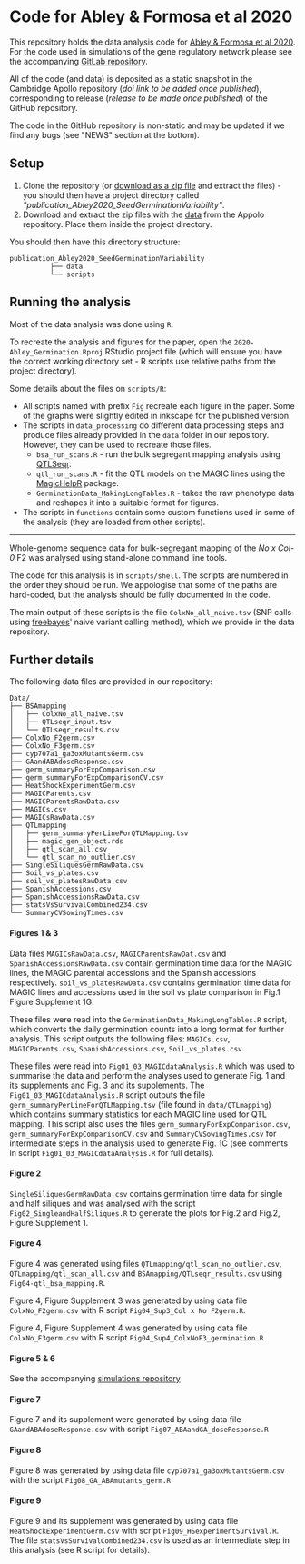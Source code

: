 # Code for Abley & Formosa et al 2020

This repository holds the data analysis code for [Abley & Formosa et al 2020](). 
For the code used in simulations of the gene regulatory network please see the accompanying [GitLab repository](https://gitlab.com/slcu/teamJL/abaga). 

All of the code (and data) is deposited as a static snapshot in the Cambridge Apollo repository (_doi link to be added once published_), corresponding to release (_release to be made once published_) of the GitHub repository.

The code in the GitHub repository is non-static and may be updated if we find any bugs (see "NEWS" section at the bottom).

## Setup

1. Clone the repository (or [download as a zip file]() and extract the files) - you should then have a project directory called _"publication_Abley2020_SeedGerminationVariability"_.
2. Download and extract the zip files with the [data]() from the Appolo repository. Place them inside the project directory. 

You should then have this directory structure: 

```
publication_Abley2020_SeedGerminationVariability
          ├── data
          └── scripts
```

## Running the analysis

Most of the data analysis was done using `R`. 

To recreate the analysis and figures for the paper, open the `2020-Abley_Germination.Rproj` RStudio project file (which will ensure you have the correct working directory set - R scripts use relative paths from the project directory).

Some details about the files on `scripts/R`:

- All scripts named with prefix `Fig` recreate each figure in the paper. Some of the graphs were slightly edited in inkscape for the published version.
- The scripts in `data_processing` do different data processing steps and produce files already provided in the `data` folder in our repository. However, they can be used to recreate those files. 
  - `bsa_run_scans.R` - run the bulk segregant mapping analysis using [QTLSeqr](https://github.com/bmansfeld/QTLseqr).
  - `qtl_run_scans.R` - fit the QTL models on the MAGIC lines using the [MagicHelpR](https://github.com/tavareshugo/MagicHelpR) package. 
  - `GerminationData_MakingLongTables.R` - takes the raw phenotype data and reshapes it into a suitable format for figures. 
- The scripts in `functions` contain some custom functions used in some of the analysis (they are loaded from other scripts).

----

Whole-genome sequence data for bulk-segregant mapping of the _No x Col-0_ F2 was analysed using stand-alone command line tools. 

The code for this analysis is in `scripts/shell`. The scripts are numbered in the order they should be run. We appologise that some of the paths are hard-coded, but the analysis should be fully documented in the code. 

The main output of these scripts is the file `ColxNo_all_naive.tsv` (SNP calls using [freebayes](https://github.com/ekg/freebayes)' naive variant calling method), which we provide in the data repository. 


## Further details

The following data files are provided in our repository:

```
Data/
├── BSAmapping
│   ├── ColxNo_all_naive.tsv
│   ├── QTLseqr_input.tsv
│   └── QTLseqr_results.csv
├── ColxNo_F2germ.csv
├── ColxNo_F3germ.csv
├── cyp707a1_ga3oxMutantsGerm.csv
├── GAandABAdoseResponse.csv
├── germ_summaryForExpComparison.csv
├── germ_summaryForExpComparisonCV.csv
├── HeatShockExperimentGerm.csv
├── MAGICParents.csv
├── MAGICParentsRawData.csv
├── MAGICs.csv
├── MAGICsRawData.csv
├── QTLmapping
│   ├── germ_summaryPerLineForQTLMapping.tsv
│   ├── magic_gen_object.rds
│   ├── qtl_scan_all.csv
│   └── qtl_scan_no_outlier.csv
├── SingleSiliquesGermRawData.csv
├── Soil_vs_plates.csv
├── soil_vs_platesRawData.csv
├── SpanishAccessions.csv
├── SpanishAccessionsRawData.csv
├── statsVsSurvivalCombined234.csv
└── SummaryCVSowingTimes.csv
```

#### Figures 1 & 3

Data files `MAGICsRawData.csv`, `MAGICParentsRawDat.csv` and `SpanishAccessionsRawData.csv` contain germination time data for the MAGIC lines, the MAGIC parental accessions and the Spanish accessions respectively. `soil_vs_platesRawData.csv` contains germination time data for MAGIC lines and accessions used in the soil vs plate comparison in Fig.1 Figure Supplement 1G.

These files were read into the `GerminationData_MakingLongTables.R` script, which converts the daily germination counts into a long format for further analysis. This script outputs the following files: `MAGICs.csv`, `MAGICParents.csv`, `SpanishAccessions.csv`, `Soil_vs_plates.csv`.

These files were read into `Fig01_03_MAGICdataAnalysis.R` which was used to summarise the data and perform the analyses used to generate Fig. 1 and its supplements and Fig. 3 and its supplements. The `Fig01_03_MAGICdataAnalysis.R` script outputs the file `germ_summaryPerLineForQTLMapping.tsv` (file found in `data/QTLmapping`) which contains summary statistics for each MAGIC line used for QTL mapping. This script also uses the files `germ_summaryForExpComparison.csv`, `germ_summaryForExpComparisonCV.csv` and `SummaryCVSowingTimes.csv` for intermediate steps in the analysis used to generate Fig. 1C (see comments in script `Fig01_03_MAGICdataAnalysis.R` for full details).

#### Figure 2

`SingleSiliquesGermRawData.csv` contains germination time data for single and half siliques and was analysed with the script `Fig02_SingleandHalfSiliques.R` to generate the plots for Fig.2 and Fig.2, Figure Supplement 1.

#### Figure 4

Figure 4 was generated using files `QTLmapping/qtl_scan_no_outlier.csv`, `QTLmapping/qtl_scan_all.csv` and `BSAmapping/QTLseqr_results.csv` using `Fig04-qtl_bsa_mapping.R`.

Figure 4, Figure Supplement 3 was generated by using data file `ColxNo_F2germ.csv` with R script `Fig04_Sup3_Col x No F2germ.R`.

Figure 4, Figure Supplement 4 was generated by using data file `ColxNo_F3germ.csv` with R script `Fig04_Sup4_ColxNoF3_germination.R`


#### Figure 5 & 6

See the accompanying [simulations repository](https://gitlab.com/slcu/teamJL/abaga)


#### Figure 7

Figure 7 and its supplement were generated by using data file `GAandABAdoseResponse.csv` with script `Fig07_ABAandGA_doseResponse.R`

#### Figure 8

Figure 8 was generated by using data file `cyp707a1_ga3oxMutantsGerm.csv` with the script `Fig08_GA_ABAmutants_germ.R`

#### Figure 9

Figure 9 and its supplement was generated by using data file `HeatShockExperimentGerm.csv` with script `Fig09_HSexperimentSurvival.R`. The file `statsVsSurvivalCombined234.csv` is used as an intermediate step in this analysis (see R script for details).

